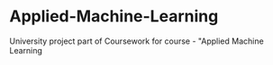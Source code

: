 # Applied-Machine-Learning
University project part of Coursework for course - "Applied Machine Learning 
